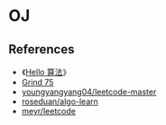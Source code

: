 # OJ

## References

- 《[Hello 算法](https://www.hello-algo.com/)》
- [Grind 75](https://www.techinterviewhandbook.org/grind75/)
- [youngyangyang04/leetcode-master](https://github.com/youngyangyang04/leetcode-master)
- [roseduan/algo-learn](https://github.com/roseduan/algo-learn)
- [meyr/leetcode](https://github.com/meyr/leetcode)
